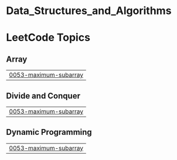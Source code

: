 # Data_Structures_and_Algorithms
<!---LeetCode Topics Start-->
# LeetCode Topics
## Array
|  |
| ------- |
| [0053-maximum-subarray](https://github.com/Ashmita67/Data_Structures_and_Algorithms/tree/master/0053-maximum-subarray) |
## Divide and Conquer
|  |
| ------- |
| [0053-maximum-subarray](https://github.com/Ashmita67/Data_Structures_and_Algorithms/tree/master/0053-maximum-subarray) |
## Dynamic Programming
|  |
| ------- |
| [0053-maximum-subarray](https://github.com/Ashmita67/Data_Structures_and_Algorithms/tree/master/0053-maximum-subarray) |
<!---LeetCode Topics End-->